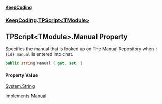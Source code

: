 #### [KeepCoding](index.md 'index')
### [KeepCoding](KeepCoding.md 'KeepCoding').[TPScript&lt;TModule&gt;](TPScript.TModule..md 'KeepCoding.TPScript&lt;TModule&gt;')
## TPScript&lt;TModule&gt;.Manual Property
Specifies the manual that is looked up on The Manual Repository when `!{id} manual` is entered into chat.  
```csharp
public string Manual { get; set; }
```
#### Property Value
[System.String](https://docs.microsoft.com/en-us/dotnet/api/System.String 'System.String')

Implements [Manual](ITP.Manual.md 'KeepCoding.ITP.Manual')  
